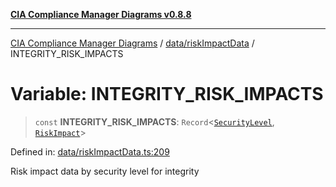 [**CIA Compliance Manager Diagrams v0.8.8**](../../../README.md)

***

[CIA Compliance Manager Diagrams](../../../modules.md) / [data/riskImpactData](../README.md) / INTEGRITY\_RISK\_IMPACTS

# Variable: INTEGRITY\_RISK\_IMPACTS

> `const` **INTEGRITY\_RISK\_IMPACTS**: `Record`\<[`SecurityLevel`](../../../types/cia/type-aliases/SecurityLevel.md), [`RiskImpact`](../interfaces/RiskImpact.md)\>

Defined in: [data/riskImpactData.ts:209](https://github.com/Hack23/cia-compliance-manager/blob/283c1f3ddf6c7084b20c21176cda3bc5166ffcb9/src/data/riskImpactData.ts#L209)

Risk impact data by security level for integrity
